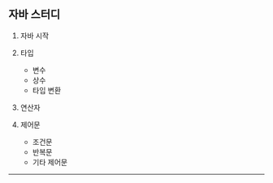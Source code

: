 
자바 스터디
---

1. 자바 시작
2. 타입
   - 변수
   - 상수
   - 타입 변환
3. 연산자  

4. 제어문
   - 조건문
   - 반복문
   - 기타 제어문
---